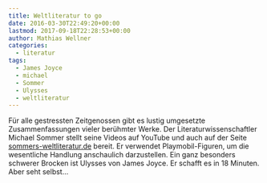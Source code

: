 ```yaml
---
title: Weltliteratur to go
date: 2016-03-30T22:49:20+00:00
lastmod: 2017-09-18T22:28:53+00:00
author: Mathias Wellner
categories:
  - literatur
tags:
  - James Joyce
  - michael
  - Sommer
  - Ulysses
  - weltliteratur
---
```

Für alle gestressten Zeitgenossen gibt es lustig umgesetzte Zusammenfassungen vieler berühmter Werke. Der Literaturwissenschaftler Michael Sommer stellt seine Videos auf YouTube und auch auf der Seite <a href="http://sommers-weltliteratur.de/" title="Sommers Weltliteratur" target="_blank">sommers-weltliteratur.de</a> bereit. Er verwendet Playmobil-Figuren, um die wesentliche Handlung anschaulich darzustellen. Ein ganz besonders schwerer Brocken ist Ulysses von James Joyce. Er schafft es in 18 Minuten. Aber seht selbst&#8230;